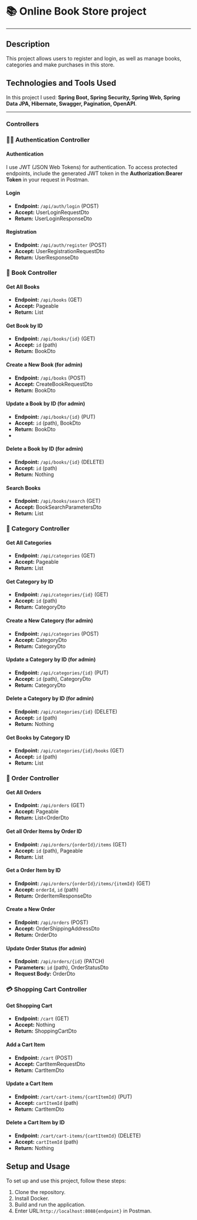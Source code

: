 # 📚 Online Book Store project
____
## Description

This project allows users to register and login, as well as manage books, categories and make purchases in this store.

## Technologies and Tools Used

In this project I used: **Spring Boot, Spring Security, Spring Web, Spring Data JPA, Hibernate, Swagger, Pagination, OpenAPI**.
___

### Controllers

### 🙎‍♂️ Authentication Controller

#### Authentication

I use JWT (JSON Web Tokens) for authentication. To access protected endpoints, include the generated JWT token in the **Authorization:Bearer Token** in your request in Postman.

#### Login

- **Endpoint:** `/api/auth/login` (POST)
- **Accept:** UserLoginRequestDto
- **Return:** UserLoginResponseDto

#### Registration

- **Endpoint:** `/api/auth/register` (POST)
- **Accept:** UserRegistrationRequestDto
- **Return:** UserResponseDto

### 📘 Book Controller

#### Get All Books

- **Endpoint:** `/api/books` (GET)
- **Accept:** Pageable
- **Return:** List<BookDto>

#### Get Book by ID

- **Endpoint:** `/api/books/{id}` (GET)
- **Accept:** `id` (path)
- **Return:** BookDto

#### Create a New Book (for admin)

- **Endpoint:** `/api/books` (POST)
- **Accept:** CreateBookRequestDto
- **Return:** BookDto

#### Update a Book by ID (for admin)

- **Endpoint:** `/api/books/{id}` (PUT)
- **Accept:** `id` (path), BookDto
- **Return:** BookDto
- 
#### Delete a Book by ID (for admin)

- **Endpoint:** `/api/books/{id}` (DELETE)
- **Accept:** `id` (path)
- **Return:** Nothing

#### Search Books

- **Endpoint:** `/api/books/search` (GET)
- **Accept:** BookSearchParametersDto
- **Return:** List<BookDto>

### 📌 Category Controller

#### Get All Categories

- **Endpoint:** `/api/categories` (GET)
- **Accept:** Pageable
- **Return:** List<CategoryDto>

#### Get Category by ID

- **Endpoint:** `/api/categories/{id}` (GET)
- **Accept:** `id` (path) 
- **Return:** CategoryDto

#### Create a New Category (for admin)

- **Endpoint:** `/api/categories` (POST)
- **Accept:** CategoryDto
- **Return:** CategoryDto

#### Update a Category by ID (for admin)

- **Endpoint:** `/api/categories/{id}` (PUT)
- **Accept:** `id` (path), CategoryDto
- **Return:** CategoryDto

#### Delete a Category by ID (for admin)

- **Endpoint:** `/api/categories/{id}` (DELETE)
- **Accept:** `id` (path)
- **Return:** Nothing

#### Get Books by Category ID

- **Endpoint:** `/api/categories/{id}/books` (GET)
- **Accept:** `id` (path)
- **Return:** List<BookDtoWithoutCategoryIds>

### 📝 Order Controller

#### Get All Orders

- **Endpoint:** `/api/orders` (GET)
- **Accept:** Pageable
- **Return:** List<OrderDto

#### Get all Order Items by Order ID

- **Endpoint:** `/api/orders/{orderId}/items` (GET)
- **Accept:** `id` (path), Pageable
- **Return:** List<OrderItemResponseDto>

#### Get a Order Item by ID

- **Endpoint:** `/api/orders/{orderId}/items/{itemId}` (GET)
- **Accept:** `orderId`, `id` (path)
- **Return:** OrderItemResponseDto

#### Create a New Order 

- **Endpoint:** `/api/orders` (POST)
- **Accept:** OrderShippingAddressDto
- **Return:** OrderDto

#### Update Order Status (for admin)

- **Endpoint:** `/api/orders/{id}` (PATCH)
- **Parameters:** `id` (path), OrderStatusDto
- **Request Body:** OrderDto

### 💳 Shopping Cart Controller

#### Get Shopping Cart

- **Endpoint:** `/cart` (GET)
- **Accept:** Nothing
- **Return:** ShoppingCartDto

#### Add a Cart Item

- **Endpoint:** `/cart` (POST)
- **Accept:** CartItemRequestDto
- **Return:** CartItemDto

#### Update a Cart Item

- **Endpoint:** `/cart/cart-items/{cartItemId}` (PUT)
- **Accept:** `cartItemId` (path)
- **Return:** CartItemDto

#### Delete a Cart Item by ID

- **Endpoint:** `/cart/cart-items/{cartItemId}` (DELETE)
- **Accept:** `cartItemId` (path)
- **Return:** Nothing

## Setup and Usage

To set up and use this project, follow these steps:
1. Clone the repository.
2. Install Docker.
3. Build and run the application.
4. Enter URL:`http://localhost:8088{endpoint}` in Postman. 
